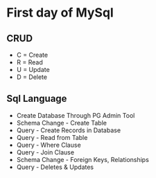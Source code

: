 # First day of MySql

## CRUD
- C = Create
- R = Read
- U = Update
- D = Delete

## Sql Language
* Create Database Through PG Admin Tool
* Schema Change - Create Table
* Query - Create Records in Database
* Query - Read from Table
* Query - Where Clause
* Query - Join Clause
* Schema Change - Foreign Keys, Relationships
* Query - Deletes & Updates
